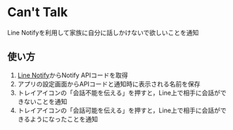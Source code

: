 # Can't Talk

Line Notifyを利用して家族に自分に話しかけないで欲しいことを通知

## 使い方

1. [Line Notify](https://notify-bot.line.me/ja/)からNotify APIコードを取得
2. アプリの設定画面からAPIコードと通知時に表示される名前を保存
3. トレイアイコンの「会話不能を伝える」を押すと，Line上で相手に会話ができないことを通知
4. トレイアイコンの「会話可能を伝える」を押すと，Line上で相手に会話ができるようになったことを通知